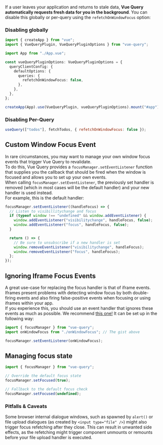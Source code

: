 If a user leaves your application and returns to stale data, **Vue Query automatically requests fresh data for you in the background**. You can disable this globally or per-query using the `refetchOnWindowFocus` option:

### Disabling globally

```ts
import { createApp } from "vue";
import { VueQueryPlugin, VueQueryPluginOptions } from "vue-query";

import App from "./App.vue";

const vueQueryPluginOptions: VueQueryPluginOptions = {
  queryClientConfig: {
    defaultOptions: {
      queries: {
        refetchOnWindowFocus: false,
      },
    },
  },
};

createApp(App).use(VueQueryPlugin, vueQueryPluginOptions).mount("#app");
```

### Disabling Per-Query

```js
useQuery(["todos"], fetchTodos, { refetchOnWindowFocus: false });
```

## Custom Window Focus Event

In rare circumstances, you may want to manage your own window focus events that trigger Vue Query to revalidate.  
To do this, Vue Query provides a `focusManager.setEventListener` function that supplies you the callback that should be fired when the window is focused and allows you to set up your own events.  
When calling `focusManager.setEventListener`, the previously set handler is removed (which in most cases will be the default handler) and your new handler is used instead.  
For example, this is the default handler:

```js
focusManager.setEventListener((handleFocus) => {
  // Listen to visibillitychange and focus
  if (typeof window !== "undefined" && window.addEventListener) {
    window.addEventListener("visibilitychange", handleFocus, false);
    window.addEventListener("focus", handleFocus, false);
  }

  return () => {
    // Be sure to unsubscribe if a new handler is set
    window.removeEventListener("visibilitychange", handleFocus);
    window.removeEventListener("focus", handleFocus);
  };
});
```

## Ignoring Iframe Focus Events

A great use-case for replacing the focus handler is that of iframe events.  
Iframes present problems with detecting window focus by both double-firing events and also firing false-positive events when focusing or using iframes within your app.  
If you experience this, you should use an event handler that ignores these events as much as possible. We recommend [this one!](https://gist.github.com/tannerlinsley/1d3a2122332107fcd8c9cc379be10d88) It can be set up in the following way:

```js
import { focusManager } from "vue-query";
import onWindowFocus from "./onWindowFocus"; // The gist above

focusManager.setEventListener(onWindowFocus);
```

## Managing focus state

```js
import { focusManager } from "vue-query";

// Override the default focus state
focusManager.setFocused(true);

// Fallback to the default focus check
focusManager.setFocused(undefined);
```

### Pitfalls & Caveats

Some browser internal dialogue windows, such as spawned by `alert()` or file upload dialogues (as created by `<input type="file" />`) might also trigger focus refetching after they close. This can result in unwanted side effects, as the refetching might trigger component unmounts or remounts before your file upload handler is executed.
